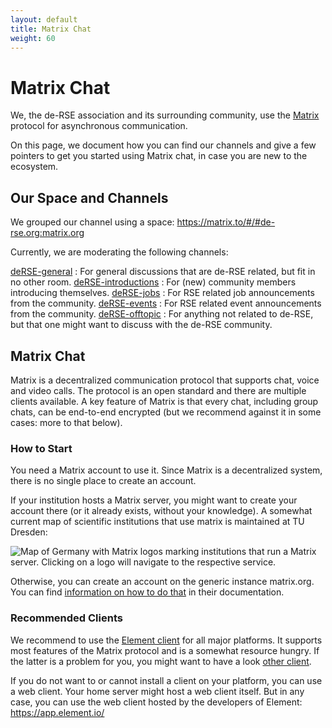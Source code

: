 ```yaml
---
layout: default
title: Matrix Chat
weight: 60
---
```


# Matrix Chat

We, the de-RSE association and its surrounding community, use the [Matrix](https://matrix.org) protocol for asynchronous communication.

On this page, we document how you can find our channels and give a few pointers to get you started using Matrix chat, in case you are new to the ecosystem.

## Our Space and Channels

We grouped our channel using a space: https://matrix.to/#/#de-rse.org:matrix.org

Currently, we are moderating the following channels:

[deRSE-general](https://matrix.to/#/#de-rse.org-general:matrix.org)
: For general discussions that are de-RSE related, but fit in no other room.
[deRSE-introductions](https://matrix.to/#/#de-rse.org-introductions:matrix.org)
: For (new) community members introducing themselves.
[deRSE-jobs](https://matrix.to/#/#de-rse.org-jobs:matrix.org)
: For RSE related job announcements from the community.
[deRSE-events](https://matrix.to/#/#de-rse.org-events:matrix.org)
: For RSE related event announcements from the community.
[deRSE-offtopic](https://matrix.to/#/#de-rse.org-offtopic:matrix.org)
: For anything not related to de-RSE, but that one might want to discuss with the de-RSE community.

## Matrix Chat

Matrix is a decentralized communication protocol that supports chat, voice and video calls.
The protocol is an open standard and there are multiple clients available.
A key feature of Matrix is that every chat, including group chats, can be end-to-end encrypted (but we recommend against it in some cases: more to that below).

### How to Start

You need a Matrix account to use it.
Since Matrix is a decentralized system, there is no single place to create an account.

If your institution hosts a Matrix server, you might want to create your account there (or it already exists, without your knowledge). A somewhat current map of scientific institutions that use matrix is maintained at TU Dresden:

![Map of Germany with Matrix logos marking institutions that run a Matrix server. Clicking on a logo will navigate to the respective service.](https://doc.matrix.tu-dresden.de/images/federation_map.svg)

Otherwise, you can create an account on the generic instance matrix.org.
You can find [information on how to do that](https://matrix.org/docs/chat_basics/matrix-for-im/) in their documentation.

### Recommended Clients

We recommend to use the [Element client](https://element.io/download) for all major platforms.
It supports most features of the Matrix protocol and is a somewhat resource hungry.
If the latter is a problem for you, you might want to have a look [other client](https://matrix.org/ecosystem/clients/).

If you do not want to or cannot install a client on your platform, you can use a web client.
Your home server might host a web client itself.
But in any case, you can use the web client hosted by the developers of Element: <https://app.element.io/>
